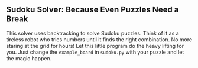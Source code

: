 ## Sudoku Solver: Because Even Puzzles Need a Break

This solver uses backtracking to solve Sudoku puzzles. Think of it as a tireless robot who tries numbers until it finds the right combination. No more staring at the grid for hours! Let this little program do the heavy lifting for you. Just change the `example_board` in `sudoku.py` with your puzzle and let the magic happen.